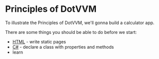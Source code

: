 # Principles of DotVVM

To illustrate the Principles of DotVVM, we'll gonna build a calculator app.

There are some things you should be able to do before we start:

- [HTML] - write static pages
- [C#] - declare a class with properties and methods
- learn

[html]: https://developer.mozilla.org/en-US/docs/Learn/Getting_started_with_the_web/HTML_basics
[C#]: https://docs.microsoft.com/en-us/dotnet/csharp/quick-starts/